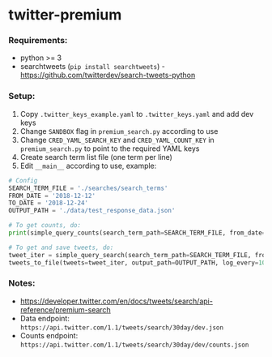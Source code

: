 # twitter-premium

### Requirements:
 - python >= 3
 - searchtweets (`pip install searchtweets`) - https://github.com/twitterdev/search-tweets-python

### Setup:
 1. Copy `.twitter_keys_example.yaml` to `.twitter_keys.yaml` and add dev keys
 2. Change `SANDBOX` flag in `premium_search.py` according to use
 3. Change `CRED_YAML_SEARCH_KEY` and `CRED_YAML_COUNT_KEY` in `premium_search.py` to point to the required YAML keys
 4. Create search term list file (one term per line)
 5. Edit `__main__` according to use, example:
 
```python
# Config
SEARCH_TERM_FILE = './searches/search_terms'
FROM_DATE = '2018-12-12'
TO_DATE = '2018-12-24'
OUTPUT_PATH = './data/test_response_data.json'

# To get counts, do:
print(simple_query_counts(search_term_path=SEARCH_TERM_FILE, from_date=FROM_DATE, to_date=TO_DATE))

# To get and save tweets, do:
tweet_iter = simple_query_search(search_term_path=SEARCH_TERM_FILE, from_date=FROM_DATE, to_date=TO_DATE)
tweets_to_file(tweets=tweet_iter, output_path=OUTPUT_PATH, log_every=100)
```

### Notes:
 - https://developer.twitter.com/en/docs/tweets/search/api-reference/premium-search
 - Data endpoint: `https://api.twitter.com/1.1/tweets/search/30day/dev.json`
 - Counts endpoint: `https://api.twitter.com/1.1/tweets/search/30day/dev/counts.json`
